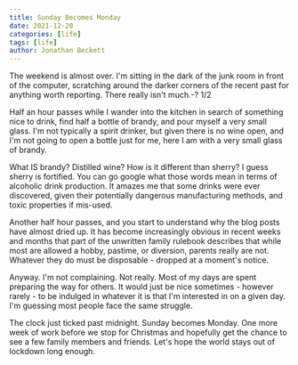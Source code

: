 ```yaml
---
title: Sunday Becomes Monday
date: 2021-12-20
categories: [life]
tags: [life]
author: Jonathan Beckett
---
```


The weekend is almost over. I'm sitting in the dark of the junk room in front of the computer, scratching around the darker corners of the recent past for anything worth reporting. There really isn't much.-? 1/2 

Half an hour passes while I wander into the kitchen in search of something nice to drink, find half a bottle of brandy, and pour myself a very small glass. I'm not typically a spirit drinker, but given there is no wine open, and I'm not going to open a bottle just for me, here I am with a very small glass of brandy.

What IS brandy? Distilled wine? How is it different than sherry? I guess sherry is fortified. You can go google what those words mean in terms of alcoholic drink production. It amazes me that some drinks were ever discovered, given their potentially dangerous manufacturing methods, and toxic properties if mis-used.

Another half hour passes, and you start to understand why the blog posts have almost dried up. It has become increasingly obvious in recent weeks and months that part of the unwritten family rulebook describes that while most are allowed a hobby, pastime, or diversion, parents really are not. Whatever they do must be disposable - dropped at a moment's notice.

Anyway. I'm not complaining. Not really. Most of my days are spent preparing the way for others. It would just be nice sometimes - however rarely - to be indulged in whatever it is that I'm interested in on a given day. I'm guessing most people face the same struggle.

The clock just ticked past midnight. Sunday becomes Monday. One more week of work before we stop for Christmas and hopefully get the chance to see a few family members and friends. Let's hope the world stays out of lockdown long enough.